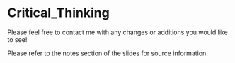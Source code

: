 # Critical_Thinking
Please feel free to contact me with any changes or additions you would like to see!

Please refer to the notes section of the slides for source information.
